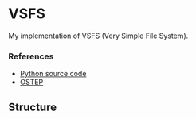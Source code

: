 # VSFS

My implementation of VSFS (Very Simple File System).

### References

- [Python source code](https://github.com/chyyuu/os_tutorial_lab/blob/master/ostep/ostep13-vsfs.py)
- [OSTEP](https://pages.cs.wisc.edu/~remzi/OSTEP/file-implementation.pdf)

## Structure

